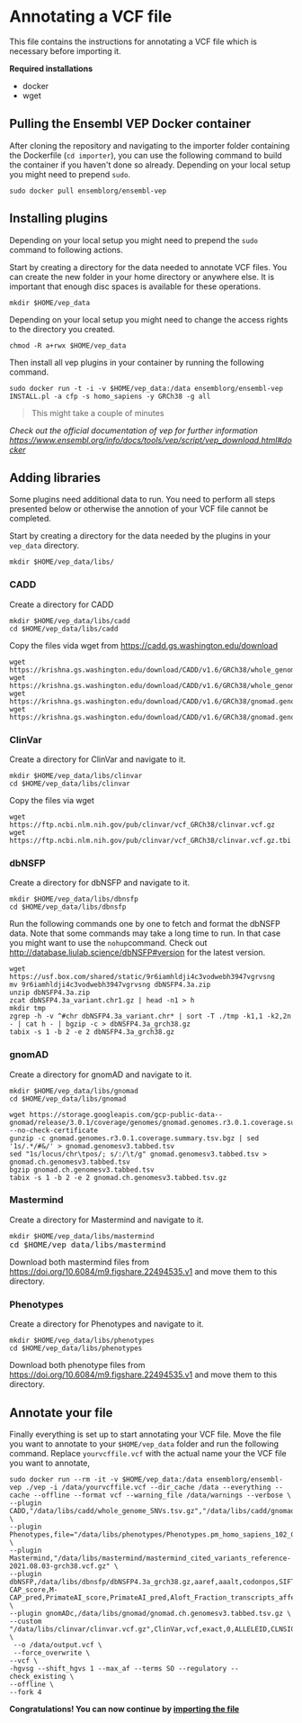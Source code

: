 # Annotating a VCF file
This file contains the instructions for annotating a VCF file which is necessary before importing it.

**Required installations**
- docker
- wget

## Pulling the Ensembl VEP Docker container
After cloning the repository and navigating to the importer folder containing the Dockerfile (``cd importer``), you can use the following command to build the container if you haven't done so already. Depending on your local setup you might need to prepend `sudo`.

<pre><code>sudo docker pull ensemblorg/ensembl-vep</code></pre>

## Installing plugins

Depending on your local setup you might need to prepend the ``sudo`` command to following actions.

Start by creating a directory for the data needed to annotate VCF files. You can create the new folder in your home directory or anywhere else.
It is important that enough disc spaces is available for these operations.
<pre><code>mkdir $HOME/vep_data</code></pre>

Depending on your local setup you might need to change the access rights to the directory you created.
<pre><code>chmod -R a+rwx $HOME/vep_data</code></pre>

Then install all vep plugins in your container by running the following command.
<pre><code>sudo docker run -t -i -v $HOME/vep_data:/data ensemblorg/ensembl-vep INSTALL.pl -a cfp -s homo_sapiens -y GRCh38 -g all</code></pre>

> This might take a couple of minutes

*Check out the official documentation of vep for further information https://www.ensembl.org/info/docs/tools/vep/script/vep_download.html#docker*

## Adding libraries

Some plugins need additional data to run. You need to perform all steps presented below or otherwise the annotion of your VCF file cannot be completed.

Start by creating a directory for the data needed by the plugins in your ``vep_data`` directory.
<pre><code>mkdir $HOME/vep_data/libs/</code></pre>

### CADD

Create a directory for CADD
<pre><code>mkdir $HOME/vep_data/libs/cadd
cd $HOME/vep_data/libs/cadd
</code></pre>

Copy the files vida wget from https://cadd.gs.washington.edu/download
<pre><code>wget https://krishna.gs.washington.edu/download/CADD/v1.6/GRCh38/whole_genome_SNVs.tsv.gz.tbi
wget https://krishna.gs.washington.edu/download/CADD/v1.6/GRCh38/whole_genome_SNVs.tsv.gz
wget https://krishna.gs.washington.edu/download/CADD/v1.6/GRCh38/gnomad.genomes.r3.0.indel.tsv.gz.tbi
wget https://krishna.gs.washington.edu/download/CADD/v1.6/GRCh38/gnomad.genomes.r3.0.indel.tsv.gz
</code></pre>

### ClinVar

Create a directory for ClinVar and navigate to it.
<pre><code>mkdir $HOME/vep_data/libs/clinvar
cd $HOME/vep_data/libs/clinvar</code></pre>

Copy the files via wget
<pre><code>wget https://ftp.ncbi.nlm.nih.gov/pub/clinvar/vcf_GRCh38/clinvar.vcf.gz
wget https://ftp.ncbi.nlm.nih.gov/pub/clinvar/vcf_GRCh38/clinvar.vcf.gz.tbi</code></pre>

### dbNSFP

Create a directory for dbNSFP and navigate to it.
<pre><code>mkdir $HOME/vep_data/libs/dbnsfp
cd $HOME/vep_data/libs/dbnsfp</code></pre>

Run the following commands one by one to fetch and format the dbNSFP data. Note that some commands may take a long time to run. In that case you might want to use the ``nohup``command. Check out http://database.liulab.science/dbNSFP#version for the latest version.
<pre><code>wget https://usf.box.com/shared/static/9r6iamhldji4c3vodwebh3947vgrvsng
mv 9r6iamhldji4c3vodwebh3947vgrvsng dbNSFP4.3a.zip
unzip dbNSFP4.3a.zip
zcat dbNSFP4.3a_variant.chr1.gz | head -n1 > h
mkdir tmp
zgrep -h -v ^#chr dbNSFP4.3a_variant.chr* | sort -T ./tmp -k1,1 -k2,2n - | cat h - | bgzip -c > dbNSFP4.3a_grch38.gz
tabix -s 1 -b 2 -e 2 dbNSFP4.3a_grch38.gz
</code></pre>

### gnomAD

Create a directory for gnomAD and navigate to it.
<pre><code>mkdir $HOME/vep_data/libs/gnomad
cd $HOME/vep_data/libs/gnomad</code></pre>

<pre><code>wget https://storage.googleapis.com/gcp-public-data--gnomad/release/3.0.1/coverage/genomes/gnomad.genomes.r3.0.1.coverage.summary.tsv.bgz  --no-check-certificate
gunzip -c gnomad.genomes.r3.0.1.coverage.summary.tsv.bgz | sed '1s/.*/#&/' > gnomad.genomesv3.tabbed.tsv
sed "1s/locus/chr\tpos/; s/:/\t/g" gnomad.genomesv3.tabbed.tsv > gnomad.ch.genomesv3.tabbed.tsv
bgzip gnomad.ch.genomesv3.tabbed.tsv 
tabix -s 1 -b 2 -e 2 gnomad.ch.genomesv3.tabbed.tsv.gz
</code></pre>

### Mastermind

Create a directory for Mastermind and navigate to it.
<pre><code>mkdir $HOME/vep_data/libs/mastermind</code>
cd $HOME/vep_data/libs/mastermind</pre>

Download both mastermind files from https://doi.org/10.6084/m9.figshare.22494535.v1 and move them to this directory.

### Phenotypes

Create a directory for Phenotypes and navigate to it.
<pre><code>mkdir $HOME/vep_data/libs/phenotypes
cd $HOME/vep_data/libs/phenotypes</code></pre>

Download both phenotype files from https://doi.org/10.6084/m9.figshare.22494535.v1 and move them to this directory.

## Annotate your file

Finally everything is set up to start annotating your VCF file.
Move the file you want to annotate to your ``$HOME/vep_data`` folder and run the following command. Replace ``yourvcffile.vcf`` with the actual name your the VCF file you want to annotate,

<pre><code>sudo docker run --rm -it -v $HOME/vep_data:/data ensemblorg/ensembl-vep ./vep -i /data/yourvcffile.vcf --dir_cache /data --everything --cache --offline --format vcf --warning_file /data/warnings --verbose \
--plugin CADD,"/data/libs/cadd/whole_genome_SNVs.tsv.gz","/data/libs/cadd/gnomad.genomes.r3.0.indel.tsv.gz" \
--plugin Phenotypes,file="/data/libs/phenotypes/Phenotypes.pm_homo_sapiens_102_GRCh38.gvf.gz",include_types=Gene \
--plugin Mastermind,"/data/libs/mastermind/mastermind_cited_variants_reference-2021.08.03-grch38.vcf.gz" \
--plugin dbNSFP,/data/libs/dbnsfp/dbNSFP4.3a_grch38.gz,aaref,aaalt,codonpos,SIFT4G_score,Polyphen2_HDIV_score,Polyphen2_HDIV_pred,LRT_score,LRT_pred,MutationTaster_score,MutationTaster_pred,MutationTaster_AAE,FATHMM_score,FATHMM_pred,MetaSVM_score,MetaSVM_pred,MetaLR_score,MetaLR_pred,Reliability_index,M-CAP_score,M-CAP_pred,PrimateAI_score,PrimateAI_pred,Aloft_Fraction_transcripts_affected,DANN_score,VEST4_score,REVEL_score,MVP_score,Aloft_prob_Recessive,Aloft_prob_Dominant,Aloft_pred,GERP++_RS,clinvar_OMIM_id,Interpro_domain \
--plugin gnomADc,/data/libs/gnomad/gnomad.ch.genomesv3.tabbed.tsv.gz \
--custom "/data/libs/clinvar/clinvar.vcf.gz",ClinVar,vcf,exact,0,ALLELEID,CLNSIG,CLNREVSTAT,CLNDN,CLNDISDB,CLNDNINCL,CLNDISDBINCL,CLNHGVS,CLNSIGCONF,CLNSIGINCL,CLNVC,CLNVCSO,CLNVI,DBVARID,GENEINFO,MC,ORIGIN,RS,SSR \
 --o /data/output.vcf \
 --force_overwrite \
--vcf \
-hgvsg --shift_hgvs 1 --max_af --terms SO --regulatory --check_existing \
--offline \
--fork 4
</code></pre>

**Congratulations! You can now continue by [importing the file](README.md#import-the-file)**
